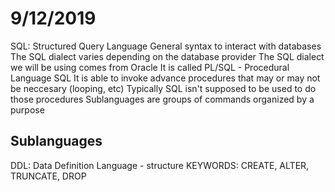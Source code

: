 # 9/12/2019

SQL: Structured Query Language
General syntax to interact with databases
The SQL dialect varies depending on the database provider
The SQL dialect we will be using comes from Oracle
It is called PL/SQL - Procedural Language SQL
It is able to invoke advance procedures that may or may not be neccesary (looping, etc)
Typically SQL isn't supposed to be used to do those procedures
Sublanguages are groups of commands organized by a purpose

## Sublanguages

DDL: Data Definition Language - structure
KEYWORDS: CREATE, ALTER, TRUNCATE, DROP
